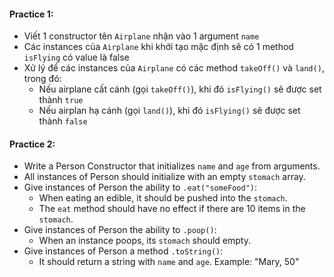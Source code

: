 #### Practice 1:
  - Viết 1 constructor tên `Airplane` nhận vào 1 argument `name`
  - Các instances của `Airplane` khi khởi tạo mặc định sẽ có 1 method `isFlying` có value là false
  - Xử lý để các instances của `Airplane` có các method `takeOff()` và `land()`, trong đó:
    + Nếu airplane cất cánh (gọi `takeOff()`), khi đó `isFlying()` sẽ được set thành `true`
    + Nếu airplan hạ cánh (gọi `land()`), khi đó `isFlying()` sẽ được set thành `false`

#### Practice 2:
  - Write a Person Constructor that initializes `name` and `age` from arguments.
  - All instances of Person should initialize with an empty `stomach` array.
  - Give instances of Person the ability to `.eat("someFood")`:
      + When eating an edible, it should be pushed into the `stomach`.
      + The `eat` method should have no effect if there are 10 items in the `stomach`.
  - Give instances of Person the ability to `.poop()`:
      + When an instance poops, its `stomach` should empty.
  - Give instances of Person a method `.toString()`:
      + It should return a string with `name` and `age`. Example: "Mary, 50"
